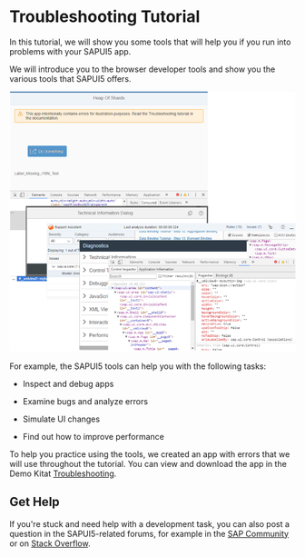 <!-- loio5661952e72df471b932eddc10350c081 -->

# Troubleshooting Tutorial

In this tutorial, we will show you some tools that will help you if you run into problems with your SAPUI5 app.

We will introduce you to the browser developer tools and show you the various tools that SAPUI5 offers.

![](images/Troubleshooting_Tutorial_58e6ffb.png)

For example, the SAPUI5 tools can help you with the following tasks:

-   Inspect and debug apps

-   Examine bugs and analyze errors

-   Simulate UI changes

-   Find out how to improve performance


To help you practice using the tools, we created an app with errors that we will use throughout the tutorial. You can view and download the app in the Demo Kitat [Troubleshooting](https://ui5.sap.com/#/entity/sap.ui.core.tutorial.troubleshooting/sample/sap.ui.core.tutorial.troubleshooting.01).



<a name="loio5661952e72df471b932eddc10350c081__section_Troubleshooting_Get_Help"/>

## Get Help

If you're stuck and need help with a development task, you can also post a question in the SAPUI5-related forums, for example in the [SAP Community](https://community.sap.com/t5/c-khhcw49343/SAPUI5/pd-p/500983881501772639608291559920477) or on [Stack Overflow](https://stackoverflow.com/tags/sapui5/info).

